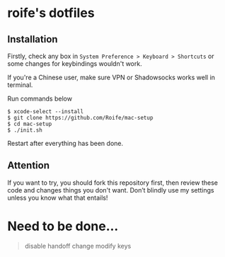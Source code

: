 # roife's dotfiles
## Installation
Firstly, check any box in `System Preference > Keyboard > Shortcuts` or some changes for keybindings wouldn't work.

If you're a Chinese user, make sure VPN or Shadowsocks works well in terminal.

Run commands below

    $ xcode-select --install
    $ git clone https://github.com/Roife/mac-setup
    $ cd mac-setup
    $ ./init.sh

Restart after everything has been done.

## Attention
If you want to try, you should fork this repository first, then review these code and changes things you don't want. Don’t blindly use my settings unless you know what that entails!

# Need to be done...
> disable handoff
> change modify keys
